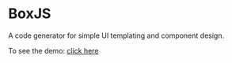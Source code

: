 # BoxJS
A code generator for simple UI templating and component design.

To see the demo: [click here](https://boxjs-6xvjb0bdh.now.sh)
